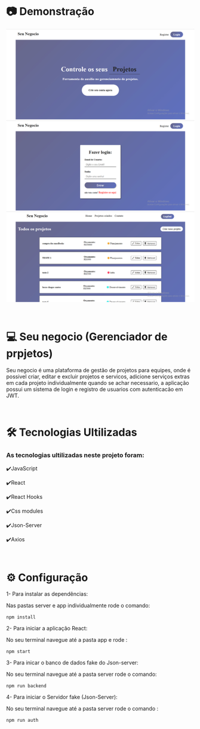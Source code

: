 # 📷 Demonstração

![](images/bandicam%202022-09-07%2020-54-57-620.jpg)
![](images/bandicam%202022-09-07%2020-55-12-963.jpg)
![](images/bandicam%202022-09-07%2020-56-21-070.jpg)

<br>

# 💻 Seu negocio (Gerenciador de prpjetos)

Seu negocio é uma plataforma de gestão de projetos para equipes, onde é possivel criar, editar e excluir projetos e servicos, adicione serviços extras em cada projeto individualmente quando se achar necessario, a aplicação possui um sistema de login e registro de usuarios com autenticacão em JWT.

<br>

# 🛠 Tecnologias Ultilizadas

### As tecnologias ultilizadas neste projeto foram:

✔️JavaScript

✔️React

✔️React Hooks

✔️Css modules

✔️Json-Server

✔️Axios

<br>

# ⚙ Configuração

1- Para instalar as dependências:

Nas pastas server e app individualmente rode o comando:
    
    npm install

2- Para iniciar a aplicação React:

No seu terminal navegue até a pasta app e rode :

    npm start

3- Para inicar o banco de dados fake do Json-server:

No seu terminal navegue até a pasta server  rode o comando:
    
    npm run backend

4- Para iniciar o Servidor fake (Json-Server):

No seu terminal navegue até a pasta server  rode o comando :

    npm run auth






